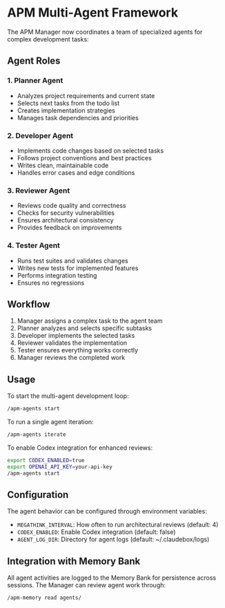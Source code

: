 # APM Multi-Agent Framework

The APM Manager now coordinates a team of specialized agents for complex development tasks:

## Agent Roles

### 1. Planner Agent
- Analyzes project requirements and current state
- Selects next tasks from the todo list
- Creates implementation strategies
- Manages task dependencies and priorities

### 2. Developer Agent
- Implements code changes based on selected tasks
- Follows project conventions and best practices
- Writes clean, maintainable code
- Handles error cases and edge conditions

### 3. Reviewer Agent
- Reviews code quality and correctness
- Checks for security vulnerabilities
- Ensures architectural consistency
- Provides feedback on improvements

### 4. Tester Agent
- Runs test suites and validates changes
- Writes new tests for implemented features
- Performs integration testing
- Ensures no regressions

## Workflow

1. Manager assigns a complex task to the agent team
2. Planner analyzes and selects specific subtasks
3. Developer implements the selected tasks
4. Reviewer validates the implementation
5. Tester ensures everything works correctly
6. Manager reviews the completed work

## Usage

To start the multi-agent development loop:

```bash
/apm-agents start
```

To run a single agent iteration:

```bash
/apm-agents iterate
```

To enable Codex integration for enhanced reviews:

```bash
export CODEX_ENABLED=true
export OPENAI_API_KEY=your-api-key
/apm-agents start
```

## Configuration

The agent behavior can be configured through environment variables:

- `MEGATHINK_INTERVAL`: How often to run architectural reviews (default: 4)
- `CODEX_ENABLED`: Enable Codex integration (default: false)
- `AGENT_LOG_DIR`: Directory for agent logs (default: ~/.claudebox/logs)

## Integration with Memory Bank

All agent activities are logged to the Memory Bank for persistence across sessions. The Manager can review agent work through:

```bash
/apm-memory read agents/
```